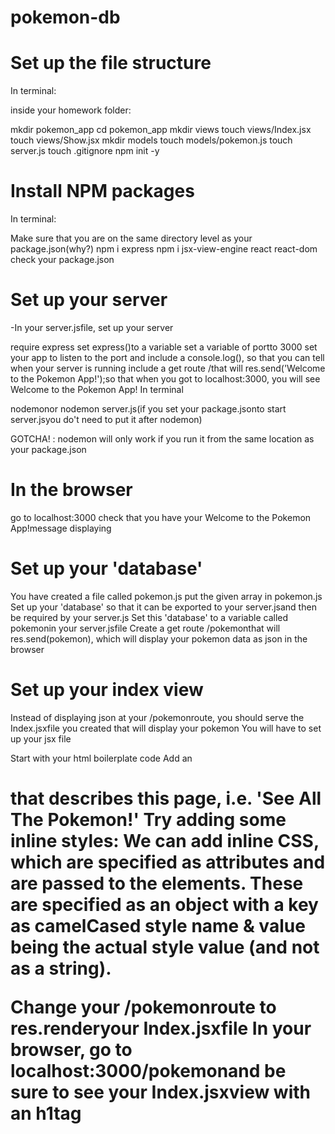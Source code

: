 # pokemon-db

# Set up the file structure
In terminal:

inside your homework folder:

mkdir pokemon_app
cd pokemon_app
mkdir views
touch views/Index.jsx
touch views/Show.jsx
mkdir models
touch models/pokemon.js
touch server.js
touch .gitignore
npm init -y

# Install NPM packages
In terminal:

Make sure that you are on the same directory level as your package.json(why?)
npm i express
npm i jsx-view-engine react react-dom
check your package.json


# Set up your server
-In your server.jsfile, set up your server

require express
set express()to a variable
set a variable of portto 3000
set your app to listen to the port and include a console.log(), so that you can tell when your server is running
include a get route /that will res.send('Welcome to the Pokemon App!');so that when you got to localhost:3000, you will see Welcome to the Pokemon App!
In terminal

nodemonor nodemon server.js(if you set your package.jsonto start server.jsyou do't need to put it after nodemon)

GOTCHA! : nodemon will only work if you run it from the same location as your package.json

# In the browser

go to localhost:3000
check that you have your Welcome to the Pokemon App!message displaying

# Set up your 'database'
You have created a file called pokemon.js
put the given array in pokemon.js
Set up your 'database' so that it can be exported to your server.jsand then be required by your server.js
Set this 'database' to a variable called pokemonin your server.jsfile
Create a get route /pokemonthat will res.send(pokemon), which will display your pokemon data as json in the browser

# Set up your index view

Instead of displaying json at your /pokemonroute, you should serve the Index.jsxfile you created that will display your pokemon
You will have to set up your jsx file

Start with your html boilerplate code
Add an <h1>that describes this page, i.e. 'See All The Pokemon!'
Try adding some inline styles:
We can add inline CSS, which are specified as attributes and are passed to the elements. These are specified as an object with a key as camelCased style name & value being the actual style value (and not as a string).

Change your /pokemonroute to res.renderyour Index.jsxfile
In your browser, go to localhost:3000/pokemonand be sure to see your Index.jsxview with an h1tag

